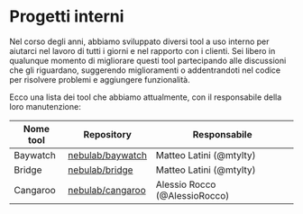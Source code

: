# Progetti interni

Nel corso degli anni, abbiamo sviluppato diversi tool a uso interno per aiutarci nel lavoro di tutti
i giorni e nel rapporto con i clienti. Sei libero in qualunque momento di migliorare questi tool
partecipando alle discussioni che gli riguardano, suggerendo miglioramenti o addentrandoti nel
codice per risolvere problemi e aggiungere funzionalità.

Ecco una lista dei tool che abbiamo attualmente, con il responsabile della loro manutenzione:

| Nome tool | Repository | Responsabile |
| --------- | ---------- | ------------ |
| Baywatch | [nebulab/baywatch](https://github.com/nebulab/baywatch) | Matteo Latini (@mtylty) |
| Bridge | [nebulab/bridge](https://github.com/nebulab/bridge) | Matteo Latini (@mtylty) |
| Cangaroo | [nebulab/cangaroo](https://github.com/nebulab/cangaroo) | Alessio Rocco (@AlessioRocco) |
